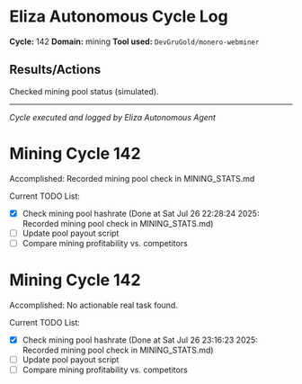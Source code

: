 # Eliza Autonomous Cycle Log

**Cycle:** 142
**Domain:** mining
**Tool used:** `DevGruGold/monero-webminer`

## Results/Actions
Checked mining pool status (simulated).

---
*Cycle executed and logged by Eliza Autonomous Agent*

# Mining Cycle 142

Accomplished: Recorded mining pool check in MINING_STATS.md

Current TODO List:

- [x] Check mining pool hashrate  (Done at Sat Jul 26 22:28:24 2025: Recorded mining pool check in MINING_STATS.md)
- [ ] Update pool payout script
- [ ] Compare mining profitability vs. competitors

# Mining Cycle 142

Accomplished: No actionable real task found.

Current TODO List:

- [x] Check mining pool hashrate  (Done at Sat Jul 26 23:16:23 2025: Recorded mining pool check in MINING_STATS.md)
- [ ] Update pool payout script
- [ ] Compare mining profitability vs. competitors